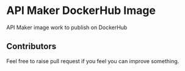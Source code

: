 # API Maker DockerHub Image
API Maker image work to publish on DockerHub


## Contributors
Feel free to raise pull request if you feel you can improve something.